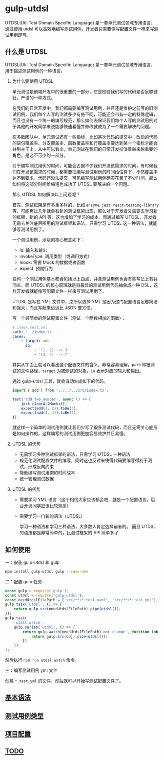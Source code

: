 # gulp-utdsl

UTDSL(Util Test Domain Specific Language) 是一套单元测试领域专用语言，通过使用 utdsl 可以高效地编写测试用例，开发者只需要像写配置文件一样来写测试用例即可。

## 什么是 UTDSL

UTDSL(Util Test Domain Specific Language) 是一套单元测试领域专用语言，用于描述测试用例的一种语言。

1. 为什么要使用 UTDSL

    单元测试是前端开发中的很重要的一部分，它是检验我们写的代码是否足够健壮，严谨的一种方式。

    在我们的日常开发中，我们都需要编写测试用例，并且还是维护之前写的旧测试用例，我们每个人写的测试多少有些不同，可能还会带有一定的特殊逻辑，而且也没有一个统一的编写规范，那么如何去保证我们每个人写的测试用例对于其他的开发同学来说能够快速看懂并修改就成为了一个需要解决的问题。

    在多数团队中，单元测试还有一些指标，比如某次代码的提交中，改动的代码的语句覆盖率、分支覆盖率、函数覆盖率和行覆盖率要达到某一个指标才能合并到主干上。从中可以看出，单元测试在我们的日常开发扮演着越来越重要的角色，是必不可少的一部分。

    对于编写测试用例的时间，可能会占据不少我们开发该需求的时间，有时候我们在开发该需求的时候，都需要把编写测试用例的时间给估算下，不然覆盖率达不到要求，代码还没法提交，可见编写测试用例确实花费了不少时间，那么如何将这部分时间给缩短也成功了 UTDSL 要解决的一个问题。

    那么 UTDSL 如何解决以上问题呢？

    首先，测试框架是有多重多样的，比如 `enzyme`, `jest`, `react-testing-library` 等，可能再过几年就会有新的测试框架出现，那么对于开发者又需要去学习新的框架，新的 API 等，这也增加了学习的成本。而通过编写 UTDSL，开发者无需去关注底层所用的测试框架和语法，只需学习 UTDSL 这一种语法，就能够写测试用例了。

    一个测试用例，涉及的核心概念如下：

    - io: 输入和输出
    - invokeType: 调用类型（或调用方式）
    - mock: 需要 Mock 的数据或者函数
    - expect: 预期行为

    任何一个测试用例基本都会包括以上四点，并且测试用例也会有些写法上有共同点，而 UTDSL 的核心原理就是将最佳的测试用例代码抽象成一种 DSL，这样开发者就能像写配置文件一样来写测试用例了。

    UTDSL 是写在 YML 文件中，之所以选择 YML 是因为这门配置语言足够简洁和强大，而且写起来远远比 JSON 要方便。

    写一个最简单的测试配置文件（测试一个两数相加的函数）：

    ```yml
    # index.test.yml
    path: '../index.ts'
    cases:
        - target: add
          io:
              - '(1, 2) --> 3'
              - '(3, 4) --> 7'
    ```

    其实从字面上就可以看出这个配置文件的含义，非常容易理解，`path` 即被测试的文件路径，`target` 为被测试的对象，`io` 表示对应的输入和输出。

    通过 gulp-utdsl 工具，就会自动生成如下的代码。

    ```javascript
    import { add } from '../../../src/index.ts';

    test('add_two_number', async () => {
        jest.clearAllMocks();
        expect(add(1, 2)).toBe(3);
        expect(add(3, 4)).toBe(7);
    });
    ```

    就这样一个简单的测试用例就让我们少写了很多测试代码，而且无需关心底层是如何操作的，这样编写的测试用例更加容易维护并且易懂。

2. UTDSL 的优势

    - 无需学习多种测试框架的语法，只需学习 UTDSL 一种语法
    - 规范化测试配置文件的编写，同时这也反过来使得代码要编写得利于测试，形成反向约束
    - 降低编写测试用例的时间成本
    - 统一管理测试数据

3. UTDSL 的劣势

    - 需要学习 YML 语言（这个相信大家应该都会吧，就是一个配置语言，后台开发同学应该比较熟悉）
    - 需要学习一门新的语法（UTDSL）

        学习一种语法和学习三种语法，大多数人肯定选择前者的。 而且 UTDSL 的语法都是非常简单的，比测试框架的 API 简单多了

## 如何使用

一：安装 gulp-utdsl 和 gulp

```bash
npm install gulp-utdsl gulp --save-dev
```

二：配置 gulp 任务

```javascript
const gulp = require('gulp');
const utdsl = require('gulp-utdsl');
const needUtdslFilePath = ['src/**/*.test.yaml', 'src/**/*.test.yml'];
gulp.task('utdsl', () => {
    return gulp.src(needUtdslFilePath).pipe(utdsl());
});
gulp.task(
    'utdsl:watch',
    gulp.series('utdsl', () => {
        return gulp.watch(needUtdslFilePath).on('change', function (obj) {
            return gulp.src(obj).pipe(utdsl());
        });
    })
);
```

然后执行 `npm run utdsl:watch` 命令。

三：编写测试用例 yml 文件

创建 `*.test.yml` 的文件，然后就可以开始写测试配置文件了。

## [基本语法](./doc/grammar.md)

## [测试用例类型](./doc/testType.md)

## [项目配置](./doc/config.md)

## [TODO](./doc/todoList.md)
